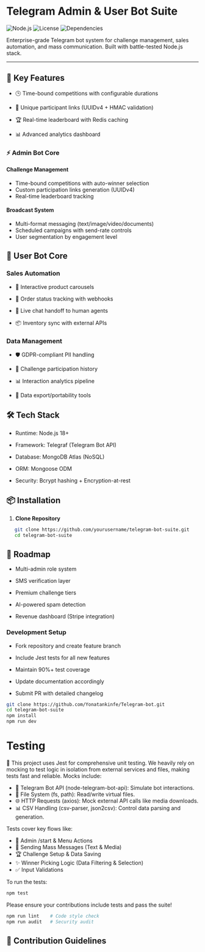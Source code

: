 # Telegram Admin & User Bot Suite 

![Node.js](https://img.shields.io/badge/Node.js-18%2B-green) 
![License](https://img.shields.io/badge/License-MIT-blue) 
![Dependencies](https://img.shields.io/badge/dependencies-telegraf%20|%20mongodb%20|%20mongoose-orange)

Enterprise-grade Telegram bot system for challenge management, sales automation, and mass communication. Built with battle-tested Node.js stack.

---

## 🚀 Key Features
+ 🕒 Time-bound competitions with configurable durations

+ 🔗 Unique participant links (UUIDv4 + HMAC validation)

+ 🏆 Real-time leaderboard with Redis caching

+ 📊 Advanced analytics dashboard
### ⚡ Admin Bot Core

#### Challenge Management
- Time-bound competitions with auto-winner selection
- Custom participation links generation (UUIDv4)
- Real-time leaderboard tracking

#### Broadcast System
- Multi-format messaging (text/image/video/documents)
- Scheduled campaigns with send-rate controls
- User segmentation by engagement level
## 👤 User Bot Core
### Sales Automation
+ 🛒 Interactive product carousels

+ 🔄 Order status tracking with webhooks

+ 💬 Live chat handoff to human agents

+ 📦 Inventory sync with external APIs

### Data Management
+ 🛡️ GDPR-compliant PII handling

+ 📆 Challenge participation history

+ 📊 Interaction analytics pipeline

+ 🔄 Data export/portability tools

## 🛠 Tech Stack
+ Runtime: Node.js 18+

+ Framework: Telegraf (Telegram Bot API)

+ Database: MongoDB Atlas (NoSQL)

+ ORM: Mongoose ODM

+ Security: Bcrypt hashing + Encryption-at-rest

## 📦 Installation

1. **Clone Repository**
```bash
   git clone https://github.com/yourusername/telegram-bot-suite.git
   cd telegram-bot-suite
 ```
## 🌟 Roadmap
+ Multi-admin role system

+ SMS verification layer

+ Premium challenge tiers

+ AI-powered spam detection

+ Revenue dashboard (Stripe integration)


### Development Setup
+ Fork repository and create feature branch
+ Include Jest tests for all new features

+ Maintain 90%+ test coverage

+ Update documentation accordingly

+ Submit PR with detailed changelog
  
```bash
git clone https://github.com/Yonatankinfe/Telegram-bot.git
cd telegram-bot-suite
npm install
npm run dev
```
# Testing
🧪 This project uses Jest for comprehensive unit testing. We heavily rely on mocking to test logic in isolation from external services and files, making tests fast and reliable.
Mocks include:
+ 🤖 Telegram Bot API (node-telegram-bot-api): Simulate bot interactions.
+ 💾 File System (fs, path): Read/write virtual files.
+ 🌐 HTTP Requests (axios): Mock external API calls like media downloads.
+ 📊 CSV Handling (csv-parser, json2csv): Control data parsing and generation.

Tests cover key flows like:
+ 👋 Admin /start & Menu Actions
+ 📢 Sending Mass Messages (Text & Media)
+ 🏆 Challenge Setup & Data Saving
+ ✨ Winner Picking Logic (Data Filtering & Selection)
+ ✅ Input Validations

To run the tests:
```bash
npm test
```
Please ensure your contributions include tests and pass the suite!
```bash
npm run lint    # Code style check
npm run audit   # Security audit
```
## 🤝 Contribution Guidelines
